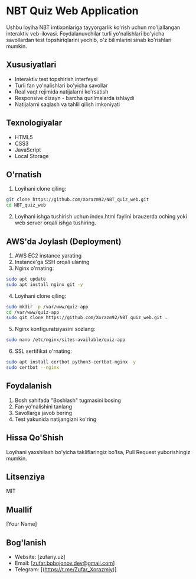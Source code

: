 # NBT Quiz Web Application

Ushbu loyiha NBT imtixonlariga tayyorgarlik ko'rish uchun mo'ljallangan interaktiv veb-ilovasi. Foydalanuvchilar turli yo'nalishlari bo'yicha savollardan test topshiriqlarini yechib, o'z bilimlarini sinab ko'rishlari mumkin.

## Xususiyatlari

- Interaktiv test topshirish interfeysi
- Turli fan yo'nalishlari bo'yicha savollar
- Real vaqt rejimida natijalarni ko'rsatish
- Responsive dizayn - barcha qurilmalarda ishlaydi
- Natijalarni saqlash va tahlil qilish imkoniyati

## Texnologiyalar

- HTML5
- CSS3
- JavaScript
- Local Storage

## O'rnatish

1. Loyihani clone qiling:
```bash
git clone https://github.com/Xorazm92/NBT_quiz_web.git
cd NBT_quiz_web
```

2. Loyihani ishga tushirish uchun index.html faylini brauzerda oching yoki web server orqali ishga tushiring.

## AWS'da Joylash (Deployment)

1. AWS EC2 instance yarating
2. Instance'ga SSH orqali ulaning
3. Nginx o'rnating:
```bash
sudo apt update
sudo apt install nginx git -y
```

4. Loyihani clone qiling:
```bash
sudo mkdir -p /var/www/quiz-app
cd /var/www/quiz-app
sudo git clone https://github.com/Xorazm92/NBT_quiz_web.git .
```

5. Nginx konfiguratsiyasini sozlang:
```bash
sudo nano /etc/nginx/sites-available/quiz-app
```

6. SSL sertifikat o'rnating:
```bash
sudo apt install certbot python3-certbot-nginx -y
sudo certbot --nginx
```

## Foydalanish

1. Bosh sahifada "Boshlash" tugmasini bosing
2. Fan yo'nalishini tanlang
3. Savollarga javob bering
4. Test yakunida natijangizni ko'ring

## Hissa Qo'Shish

Loyihani yaxshilash bo'yicha takliflaringiz bo'lsa, Pull Request yuborishingiz mumkin.

## Litsenziya

MIT

## Muallif

[Your Name]

## Bog'lanish

- Website: [zufariy.uz]
- Email: [zufar.bobojonov.dev@gmail.com]
- Telegram: [(https://t.me/Zufar_Xorazmiy)]
